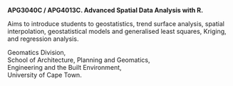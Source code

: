**APG3040C / APG4013C. Advanced Spatial Data Analysis with R.**

Aims to introduce students to geostatistics, trend surface analysis, spatial interpolation, geostatistical models and generalised least squares, Kriging, and regression analysis.

Geomatics Division,  
School of Architecture, Planning and Geomatics,  
Engineering and the Built Environment,  
University of Cape Town.

  


